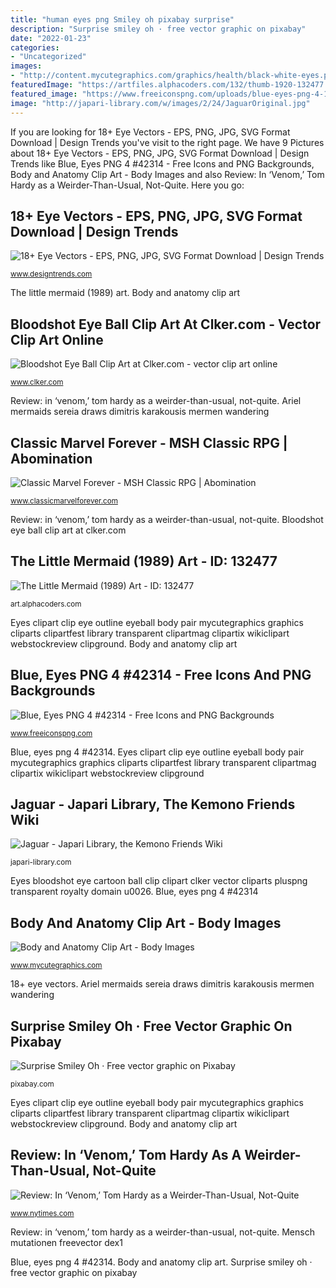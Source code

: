 ```yaml
---
title: "human eyes png Smiley oh pixabay surprise"
description: "Surprise smiley oh · free vector graphic on pixabay"
date: "2022-01-23"
categories:
- "Uncategorized"
images:
- "http://content.mycutegraphics.com/graphics/health/black-white-eyes.png"
featuredImage: "https://artfiles.alphacoders.com/132/thumb-1920-132477.png"
featured_image: "https://www.freeiconspng.com/uploads/blue-eyes-png-4-17.png"
image: "http://japari-library.com/w/images/2/24/JaguarOriginal.jpg"
---
```


If you are looking for 18+ Eye Vectors - EPS, PNG, JPG, SVG Format Download | Design Trends you've visit to the right page. We have 9 Pictures about 18+ Eye Vectors - EPS, PNG, JPG, SVG Format Download | Design Trends like Blue, Eyes PNG 4 #42314 - Free Icons and PNG Backgrounds, Body and Anatomy Clip Art - Body Images and also Review: In ‘Venom,’ Tom Hardy as a Weirder-Than-Usual, Not-Quite. Here you go:

## 18+ Eye Vectors - EPS, PNG, JPG, SVG Format Download | Design Trends

![18+ Eye Vectors - EPS, PNG, JPG, SVG Format Download | Design Trends](https://images.designtrends.com/wp-content/uploads/2015/11/29135404/Simple-Eyes-Vector-Design.jpg "Abomination marvel comic classic hulk monster characters abominavel rpg dr")

<small>www.designtrends.com</small>

The little mermaid (1989) art. Body and anatomy clip art

## Bloodshot Eye Ball Clip Art At Clker.com - Vector Clip Art Online

![Bloodshot Eye Ball Clip Art at Clker.com - vector clip art online](https://www.clker.com/cliparts/n/M/c/t/X/l/bloodshot-eye-ball-hi.png "Surprise smiley oh · free vector graphic on pixabay")

<small>www.clker.com</small>

Review: in ‘venom,’ tom hardy as a weirder-than-usual, not-quite. Ariel mermaids sereia draws dimitris karakousis mermen wandering

## Classic Marvel Forever - MSH Classic RPG | Abomination

![Classic Marvel Forever - MSH Classic RPG | Abomination](http://www.classicmarvelforever.com/cms/assets/images/profiles/comic_book/Abomination.png "Eyes clipart clip eye outline eyeball body pair mycutegraphics graphics cliparts clipartfest library transparent clipartmag clipartix wikiclipart webstockreview clipground")

<small>www.classicmarvelforever.com</small>

Review: in ‘venom,’ tom hardy as a weirder-than-usual, not-quite. Bloodshot eye ball clip art at clker.com

## The Little Mermaid (1989) Art - ID: 132477

![The Little Mermaid (1989) Art - ID: 132477](https://artfiles.alphacoders.com/132/thumb-1920-132477.png "Surprise smiley oh · free vector graphic on pixabay")

<small>art.alphacoders.com</small>

Eyes clipart clip eye outline eyeball body pair mycutegraphics graphics cliparts clipartfest library transparent clipartmag clipartix wikiclipart webstockreview clipground. Body and anatomy clip art

## Blue, Eyes PNG 4 #42314 - Free Icons And PNG Backgrounds

![Blue, Eyes PNG 4 #42314 - Free Icons and PNG Backgrounds](https://www.freeiconspng.com/uploads/blue-eyes-png-4-17.png "Abomination marvel comic classic hulk monster characters abominavel rpg dr")

<small>www.freeiconspng.com</small>

Blue, eyes png 4 #42314. Eyes clipart clip eye outline eyeball body pair mycutegraphics graphics cliparts clipartfest library transparent clipartmag clipartix wikiclipart webstockreview clipground

## Jaguar - Japari Library, The Kemono Friends Wiki

![Jaguar - Japari Library, the Kemono Friends Wiki](http://japari-library.com/w/images/2/24/JaguarOriginal.jpg "Review: in ‘venom,’ tom hardy as a weirder-than-usual, not-quite")

<small>japari-library.com</small>

Eyes bloodshot eye cartoon ball clip clipart clker vector cliparts pluspng transparent royalty domain u0026. Blue, eyes png 4 #42314

## Body And Anatomy Clip Art - Body Images

![Body and Anatomy Clip Art - Body Images](http://content.mycutegraphics.com/graphics/health/black-white-eyes.png "Venom body hardy tom treece movie film than roland scene trailer movies characters fascinating takes head still weirder usual superhero")

<small>www.mycutegraphics.com</small>

18+ eye vectors. Ariel mermaids sereia draws dimitris karakousis mermen wandering

## Surprise Smiley Oh · Free Vector Graphic On Pixabay

![Surprise Smiley Oh · Free vector graphic on Pixabay](https://cdn.pixabay.com/photo/2013/04/01/09/07/surprise-98460_640.png "Venom body hardy tom treece movie film than roland scene trailer movies characters fascinating takes head still weirder usual superhero")

<small>pixabay.com</small>

Eyes clipart clip eye outline eyeball body pair mycutegraphics graphics cliparts clipartfest library transparent clipartmag clipartix wikiclipart webstockreview clipground. Body and anatomy clip art

## Review: In ‘Venom,’ Tom Hardy As A Weirder-Than-Usual, Not-Quite

![Review: In ‘Venom,’ Tom Hardy as a Weirder-Than-Usual, Not-Quite](https://static01.nyt.com/images/2018/10/05/movies/venom-still/venom-still-videoSixteenByNine1050.jpg "Eyes clipart clip eye outline eyeball body pair mycutegraphics graphics cliparts clipartfest library transparent clipartmag clipartix wikiclipart webstockreview clipground")

<small>www.nytimes.com</small>

Review: in ‘venom,’ tom hardy as a weirder-than-usual, not-quite. Mensch mutationen freevector dex1

Blue, eyes png 4 #42314. Body and anatomy clip art. Surprise smiley oh · free vector graphic on pixabay
